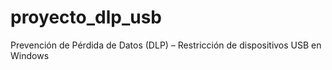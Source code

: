 # proyecto_dlp_usb
Prevención de Pérdida de Datos (DLP) – Restricción de dispositivos USB en Windows
